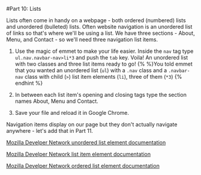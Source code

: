 #Part 10: Lists

Lists often come in handy on a webpage - both ordered (numbered) lists and unordered (bulleted) lists.  Often website navigation is an unordered list of links so that's where we'll be using a list. We have three sections - About, Menu, and Contact - so we'll need three navigation list items.

 1. Use the magic of emmet to make your life easier.  Inside the `nav` tag type `ul.nav.navbar-nav>li*3` and push the `tab` key.  Voila! An unordered list with two classes and three list items ready to go!
 {%  %}You told emmet that you wanted an unordered list (`ul`) with a `.nav` class and a `.navbar-nav` class with child (`>`) list item elements (`li`), three of them (`*3`) {% endhint %}
 
 2. In between each list item's opening and closing tags type the section names About, Menu and Contact.
 
 3. Save your file and reload it in Google Chrome.
 
Navigation items display on our page but they don't actually navigate anywhere - let's add that in Part 11.

[Mozilla Develper Network unordered list element documentation](https://developer.mozilla.org/en-US/docs/Web/HTML/Element/ul)

[Mozilla Develper Network list item element documentation](https://developer.mozilla.org/en-US/docs/Web/HTML/Element/li)

[Mozilla Develper Network ordered list element documentation](https://developer.mozilla.org/en-US/docs/Web/HTML/Element/ol)